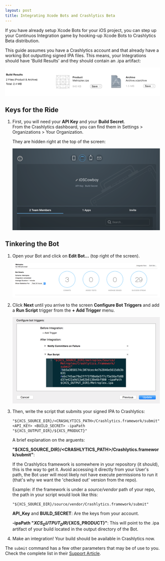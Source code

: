 ```yaml
---
layout: post
title: Integrating Xcode Bots and Crashlytics Beta
---
```


If you have already setup Xcode Bots for your iOS project, you can step up your Continuos Integration game by hooking-up Xcode Bots to Crashlytics Beta distribution.

This guide assumes you have a Crashlytics account and that  already have a working Bot outputting signed IPA files. This means, your Integrations should have 'Build Results' and they should contain an .ipa artifact:

![Build Results](/posts_images/2015-02-13-00.png)

## Keys for the Ride

1. First, you will need your **API Key** and your **Build Secret**.  
From the Crashlytics dashboard, you can find them in Settings > Organizations > Your Organization.

    They are hidden right at the top of the screen:

    ![Crashlytics Organization](/posts_images/2015-02-13-01.png)

## Tinkering the Bot

1. Open your Bot  and click on **Edit Bot...** (top right of the screen).

    ![Crashlytics Organization](/posts_images/2015-02-13-02.png)

3. Click **Next** until you arrive to the screen **Configure Bot Triggers** and  add a **Run Script** trigger from the **+ Add Trigger** menu.

    ![Crashlytics Organization](/posts_images/2015-02-13-03.png)

5. Then, write the script that submits your signed IPA to Crashlytics:

    ```
    "${XCS_SOURCE_DIR}/<CRASHLYTICS_PATH>/Crashlytics.framework/submit"  <API_KEY> <BUILD_SECRET> -ipaPath "${XCS_OUTPUT_DIR}/${XCS_PRODUCT}"
    ```
    
    A brief explanation on the arguents: 
    
    **"${XCS_SOURCE_DIR}/<CRASHLYTICS_PATH>/Crashlytics.framework/submit"**: 
    
    If the Crashlytics framework is somewhere in your repository (it should), this is the way to get it. 
    Avoid  accessing it directly from your User's path, the Bot user will most likely not have execute permissions to run it (that's why we want the 'checked out' version from the repo).
        
    Example: if the framework is under a *source/vendor* path of your repo, the path in your script would look like this:
        
    ```
    "${XCS_SOURCE_DIR}/source/vendor/Crashlytics.framework/submit"
    ```
    
   **API_Key** and **BUILD_SECRET**:  Are the keys from your account. 
    
    **-ipaPath "${XCS_OUTPUT_DIR}/${XCS_PRODUCT}"**: This will point to the .ipa artifact of your build located in the output directory of the Bot.
   
6. Make an integration! Your build should be available in Crashlytics now. 


The `submit` command has a few other parameters that may be of use to you. 
Check the complete list in their [Support Article](http://support.crashlytics.com/knowledgebase/articles/370383-beta-distribution-with-ios-build-servers).
